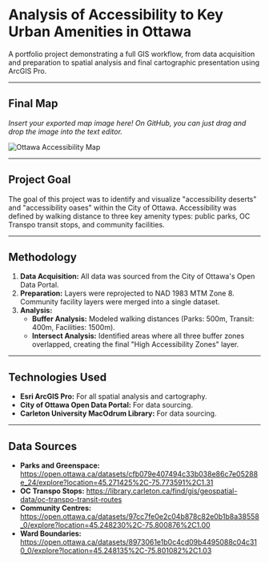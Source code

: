 # Analysis of Accessibility to Key Urban Amenities in Ottawa

A portfolio project demonstrating a full GIS workflow, from data acquisition and preparation to spatial analysis and final cartographic presentation using ArcGIS Pro.

---

## Final Map

*Insert your exported map image here! On GitHub, you can just drag and drop the image into the text editor.*

![Ottawa Accessibility Map](exports/Ottawa_Accessibility_Map.png) 

---

## Project Goal

The goal of this project was to identify and visualize "accessibility deserts" and "accessibility oases" within the City of Ottawa. Accessibility was defined by walking distance to three key amenity types: public parks, OC Transpo transit stops, and community facilities.

---

## Methodology

1.  **Data Acquisition:** All data was sourced from the City of Ottawa's Open Data Portal.
2.  **Preparation:** Layers were reprojected to NAD 1983 MTM Zone 8. Community facility layers were merged into a single dataset.
3.  **Analysis:**
    *   **Buffer Analysis:** Modeled walking distances (Parks: 500m, Transit: 400m, Facilities: 1500m).
    *   **Intersect Analysis:** Identified areas where all three buffer zones overlapped, creating the final "High Accessibility Zones" layer.

---

## Technologies Used
*   **Esri ArcGIS Pro:** For all spatial analysis and cartography.
*   **City of Ottawa Open Data Portal:** For data sourcing.
*   **Carleton University MacOdrum Library:** For data sourcing.

---

## Data Sources

*   **Parks and Greenspace:** https://open.ottawa.ca/datasets/cfb079e407494c33b038e86c7e05288e_24/explore?location=45.271425%2C-75.773591%2C1.31
*   **OC Transpo Stops:** https://library.carleton.ca/find/gis/geospatial-data/oc-transpo-transit-routes
*   **Community Centres:** https://open.ottawa.ca/datasets/97cc7fe0e2c04b878c82e0b1b8a38558_0/explore?location=45.248230%2C-75.800876%2C1.00
*   **Ward Boundaries:** https://open.ottawa.ca/datasets/8973061e1b0c4cd09b4495088c04c310_0/explore?location=45.248135%2C-75.801082%2C1.03